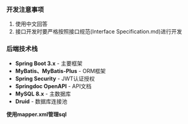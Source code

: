### 开发注意事项

1. 使用中文回答
2. 接口开发时要严格按照接口规范(Interface Specification.md)进行开发

### 后端技术栈
- **Spring Boot 3.x** - 主要框架
- **MyBatis、MyBatis-Plus** - ORM框架
- **Spring Security** - JWT认证授权
- **Springdoc OpenAPI** - API文档
- **MySQL 8.x** - 主数据库
- **Druid** - 数据库连接池

**使用mapper.xml管理sql**